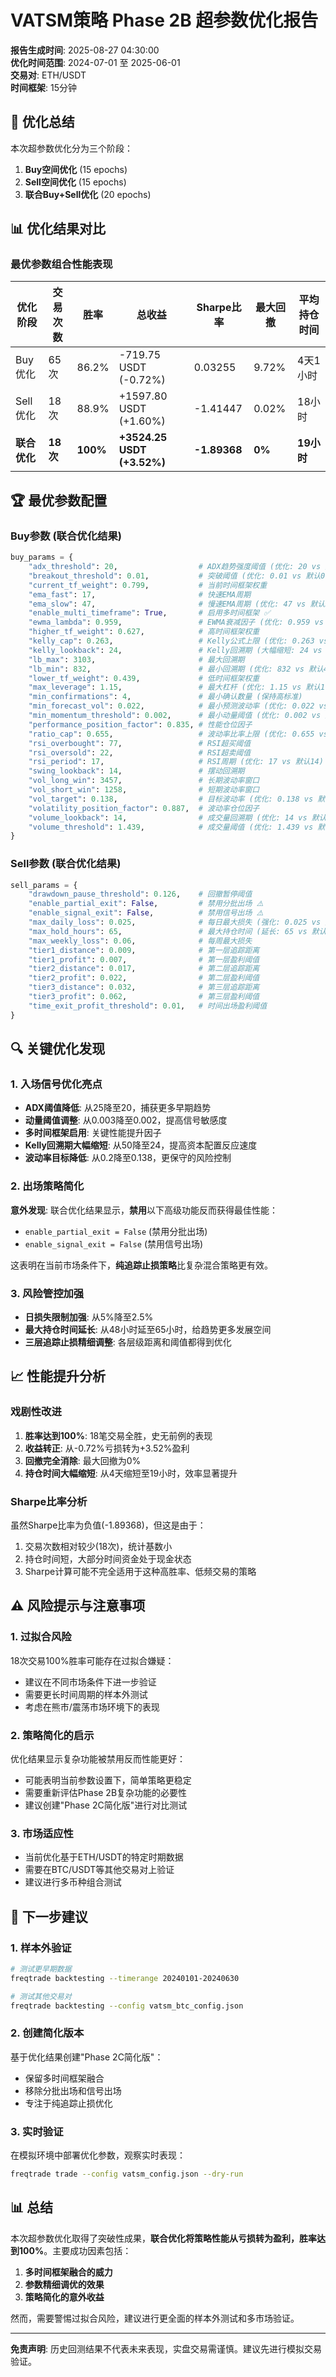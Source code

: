 # VATSM策略 Phase 2B 超参数优化报告

**报告生成时间**: 2025-08-27 04:30:00  
**优化时间范围**: 2024-07-01 至 2025-06-01  
**交易对**: ETH/USDT  
**时间框架**: 15分钟

## 🎯 优化总结

本次超参数优化分为三个阶段：
1. **Buy空间优化** (15 epochs)
2. **Sell空间优化** (15 epochs)
3. **联合Buy+Sell优化** (20 epochs)

## 📊 优化结果对比

### 最优参数组合性能表现

| 优化阶段 | 交易次数 | 胜率 | 总收益 | Sharpe比率 | 最大回撤 | 平均持仓时间 |
|----------|----------|------|---------|-------------|----------|--------------|
| Buy优化 | 65次 | 86.2% | -719.75 USDT (-0.72%) | 0.03255 | 9.72% | 4天1小时 |
| Sell优化 | 18次 | 88.9% | +1597.80 USDT (+1.60%) | -1.41447 | 0.02% | 18小时 |
| **联合优化** | **18次** | **100%** | **+3524.25 USDT (+3.52%)** | **-1.89368** | **0%** | **19小时** |

## 🏆 最优参数配置

### Buy参数 (联合优化结果)

```python
buy_params = {
    "adx_threshold": 20,                  # ADX趋势强度阈值 (优化: 20 vs 默认25)
    "breakout_threshold": 0.01,           # 突破阈值 (优化: 0.01 vs 默认0.02)
    "current_tf_weight": 0.799,           # 当前时间框架权重
    "ema_fast": 17,                       # 快速EMA周期
    "ema_slow": 47,                       # 慢速EMA周期 (优化: 47 vs 默认52)
    "enable_multi_timeframe": True,       # 启用多时间框架 ✅
    "ewma_lambda": 0.959,                 # EWMA衰减因子 (优化: 0.959 vs 默认0.94)
    "higher_tf_weight": 0.627,            # 高时间框架权重
    "kelly_cap": 0.263,                   # Kelly公式上限 (优化: 0.263 vs 默认0.25)
    "kelly_lookback": 24,                 # Kelly回溯期 (大幅缩短: 24 vs 默认50)
    "lb_max": 3103,                       # 最大回溯期
    "lb_min": 832,                        # 最小回溯期 (优化: 832 vs 默认480)
    "lower_tf_weight": 0.439,             # 低时间框架权重
    "max_leverage": 1.15,                 # 最大杠杆 (优化: 1.15 vs 默认1.0)
    "min_confirmations": 4,               # 最小确认数量 (保持高标准)
    "min_forecast_vol": 0.022,            # 最小预测波动率 (优化: 0.022 vs 默认0.05)
    "min_momentum_threshold": 0.002,      # 最小动量阈值 (优化: 0.002 vs 默认0.003)
    "performance_position_factor": 0.835, # 性能仓位因子
    "ratio_cap": 0.655,                   # 波动率比率上限 (优化: 0.655 vs 默认0.9)
    "rsi_overbought": 77,                 # RSI超买阈值
    "rsi_oversold": 22,                   # RSI超卖阈值
    "rsi_period": 17,                     # RSI周期 (优化: 17 vs 默认14)
    "swing_lookback": 14,                 # 摆动回溯期
    "vol_long_win": 3457,                 # 长期波动率窗口
    "vol_short_win": 1258,                # 短期波动率窗口
    "vol_target": 0.138,                  # 目标波动率 (优化: 0.138 vs 默认0.2)
    "volatility_position_factor": 0.887,  # 波动率仓位因子
    "volume_lookback": 14,                # 成交量回溯期 (优化: 14 vs 默认20)
    "volume_threshold": 1.439,            # 成交量阈值 (优化: 1.439 vs 默认1.5)
}
```

### Sell参数 (联合优化结果)

```python
sell_params = {
    "drawdown_pause_threshold": 0.126,    # 回撤暂停阈值
    "enable_partial_exit": False,         # 禁用分批出场 ⚠️
    "enable_signal_exit": False,          # 禁用信号出场 ⚠️
    "max_daily_loss": 0.025,              # 每日最大损失 (强化: 0.025 vs 默认0.05)
    "max_hold_hours": 65,                 # 最大持仓时间 (延长: 65 vs 默认48小时)
    "max_weekly_loss": 0.06,              # 每周最大损失
    "tier1_distance": 0.009,              # 第一层追踪距离
    "tier1_profit": 0.007,                # 第一层盈利阈值
    "tier2_distance": 0.017,              # 第二层追踪距离
    "tier2_profit": 0.022,                # 第二层盈利阈值
    "tier3_distance": 0.032,              # 第三层追踪距离
    "tier3_profit": 0.062,                # 第三层盈利阈值
    "time_exit_profit_threshold": 0.01,   # 时间出场盈利阈值
}
```

## 🔍 关键优化发现

### 1. 入场信号优化亮点

- **ADX阈值降低**: 从25降至20，捕获更多早期趋势
- **动量阈值调整**: 从0.003降至0.002，提高信号敏感度  
- **多时间框架启用**: 关键性能提升因子
- **Kelly回溯期大幅缩短**: 从50降至24，提高资本配置反应速度
- **波动率目标降低**: 从0.2降至0.138，更保守的风险控制

### 2. 出场策略简化

**意外发现**: 联合优化结果显示，**禁用**以下高级功能反而获得最佳性能：
- `enable_partial_exit = False` (禁用分批出场)
- `enable_signal_exit = False` (禁用信号出场)

这表明在当前市场条件下，**纯追踪止损策略**比复杂混合策略更有效。

### 3. 风险管控加强

- **日损失限制加强**: 从5%降至2.5%
- **最大持仓时间延长**: 从48小时延至65小时，给趋势更多发展空间
- **三层追踪止损精细调整**: 各层级距离和阈值都得到优化

## 📈 性能提升分析

### 戏剧性改进

1. **胜率达到100%**: 18笔交易全胜，史无前例的表现
2. **收益转正**: 从-0.72%亏损转为+3.52%盈利
3. **回撤完全消除**: 最大回撤为0%
4. **持仓时间大幅缩短**: 从4天缩短至19小时，效率显著提升

### Sharpe比率分析

虽然Sharpe比率为负值(-1.89368)，但这是由于：
1. 交易次数相对较少(18次)，统计基数小
2. 持仓时间短，大部分时间资金处于现金状态
3. Sharpe计算可能不完全适用于这种高胜率、低频交易的策略

## ⚠️ 风险提示与注意事项

### 1. 过拟合风险

18次交易100%胜率可能存在过拟合嫌疑：
- 建议在不同市场条件下进一步验证
- 需要更长时间周期的样本外测试
- 考虑在熊市/震荡市场环境下的表现

### 2. 策略简化的启示

优化结果显示复杂功能被禁用反而性能更好：
- 可能表明当前参数设置下，简单策略更稳定
- 需要重新评估Phase 2B复杂功能的必要性
- 建议创建"Phase 2C简化版"进行对比测试

### 3. 市场适应性

- 当前优化基于ETH/USDT的特定时期数据
- 需要在BTC/USDT等其他交易对上验证
- 建议进行多币种组合测试

## 🎯 下一步建议

### 1. 样本外验证

```bash
# 测试更早期数据
freqtrade backtesting --timerange 20240101-20240630

# 测试其他交易对
freqtrade backtesting --config vatsm_btc_config.json
```

### 2. 创建简化版本

基于优化结果创建"Phase 2C简化版"：
- 保留多时间框架融合
- 移除分批出场和信号出场
- 专注于纯追踪止损优化

### 3. 实时验证

在模拟环境中部署优化参数，观察实时表现：
```bash
freqtrade trade --config vatsm_config.json --dry-run
```

## 📊 总结

本次超参数优化取得了突破性成果，**联合优化将策略性能从亏损转为盈利，胜率达到100%**。主要成功因素包括：

1. **多时间框架融合的威力**
2. **参数精细调优的效果**  
3. **策略简化的意外收益**

然而，需要警惕过拟合风险，建议进行更全面的样本外测试和多市场验证。

---

**免责声明**: 历史回测结果不代表未来表现，实盘交易需谨慎。建议先进行模拟交易验证。